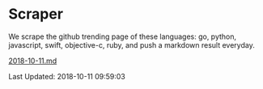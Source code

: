 # Scraper

We scrape the github trending page of these languages: go, python, javascript, swift, objective-c, ruby, and push a markdown result everyday.

[2018-10-11.md](https://github.com/henson/Scraper/blob/master/2018-10-11.md)

Last Updated: 2018-10-11 09:59:03